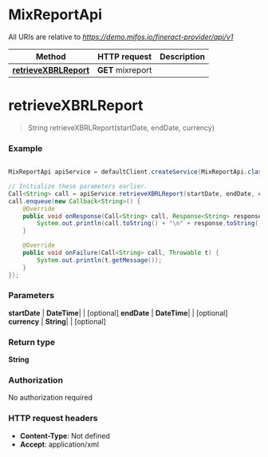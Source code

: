 # MixReportApi

All URIs are relative to *https://demo.mifos.io/fineract-provider/api/v1*

Method | HTTP request | Description
------------- | ------------- | -------------
[**retrieveXBRLReport**](MixReportApi.md#retrieveXBRLReport) | **GET** mixreport | 


<a name="retrieveXBRLReport"></a>
# **retrieveXBRLReport**
> String retrieveXBRLReport(startDate, endDate, currency)



### Example
```java

MixReportApi apiService = defaultClient.createService(MixReportApi.class);

// Initialize these parameters earlier.
Call<String> call = apiService.retrieveXBRLReport(startDate, endDate, currency);
call.enqueue(new Callback<String>() {
    @Override
    public void onResponse(Call<String> call, Response<String> response) {
        System.out.println(call.toString() + "\n" + response.toString());
    }

    @Override
    public void onFailure(Call<String> call, Throwable t) {
        System.out.println(t.getMessage());
    }
});

```

### Parameters

 **startDate** | **DateTime**|  | [optional]
 **endDate** | **DateTime**|  | [optional]
 **currency** | **String**|  | [optional]

### Return type

**String**

### Authorization

No authorization required

### HTTP request headers

 - **Content-Type**: Not defined
 - **Accept**: application/xml

